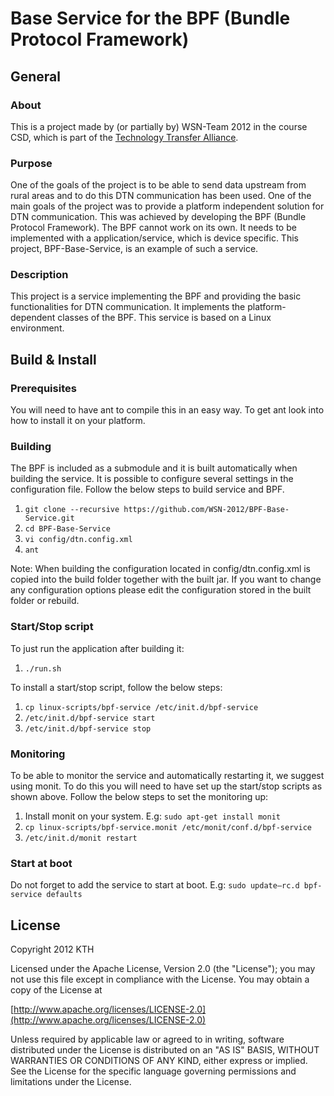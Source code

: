 # Base Service for the BPF (Bundle Protocol Framework) 

## General
### About
This is a project made by (or partially by) WSN-Team 2012 in the course CSD, which is part of the [Technology Transfer Alliance](http://ttaportal.org/).
### Purpose
One of the goals of the project is to be able to send data upstream from rural areas and to do this DTN communication has been used.
One of the main goals of the project was to provide a platform independent solution for DTN communication. This was achieved by developing the BPF (Bundle Protocol Framework). The BPF cannot work on its own. It needs to be implemented with a application/service, which is device specific. This project, BPF-Base-Service, is an example of such a service.
### Description
This project is a service implementing the BPF and providing the basic functionalities for DTN communication. It implements the platform-dependent classes of the BPF. This service is based on a Linux environment.

## Build & Install
### Prerequisites
You will need to have ant to compile this in an easy way. To get ant look into how to install it on your platform.

### Building
The BPF is included as a submodule and it is built automatically when building the service. It is possible to configure several settings in the configuration file.
Follow the below steps to build service and BPF.

1.  `git clone --recursive https://github.com/WSN-2012/BPF-Base-Service.git`
2.  `cd BPF-Base-Service`
3.  `vi config/dtn.config.xml`
4.  `ant`

Note: When building the configuration located in config/dtn.config.xml is copied into the build folder together with the built jar. If you want to change any configuration options please edit the configuration stored in the built folder or rebuild.

### Start/Stop script
To just run the application after building it:

1.  `./run.sh`

To install a start/stop script, follow the below steps:

1.  `cp linux-scripts/bpf-service /etc/init.d/bpf-service`
2.  `/etc/init.d/bpf-service start`
3.  `/etc/init.d/bpf-service stop`

### Monitoring
To be able to monitor the service and automatically restarting it, we suggest using monit. To do this you will need to have set up the start/stop scripts as shown above. Follow the below steps to set the monitoring up:

1.  Install monit on your system. E.g: `sudo apt-get install monit`
2.  `cp linux-scripts/bpf-service.monit /etc/monit/conf.d/bpf-service`
3.  `/etc/init.d/monit restart`

### Start at boot
Do not forget to add the service to start at boot. E.g: `sudo update–rc.d bpf-service defaults`

## License
Copyright 2012 KTH

   Licensed under the Apache License, Version 2.0 (the "License");
   you may not use this file except in compliance with the License.
   You may obtain a copy of the License at

   [http://www.apache.org/licenses/LICENSE-2.0](http://www.apache.org/licenses/LICENSE-2.0)

   Unless required by applicable law or agreed to in writing, software
   distributed under the License is distributed on an "AS IS" BASIS,
   WITHOUT WARRANTIES OR CONDITIONS OF ANY KIND, either express or implied.
   See the License for the specific language governing permissions and
   limitations under the License.
